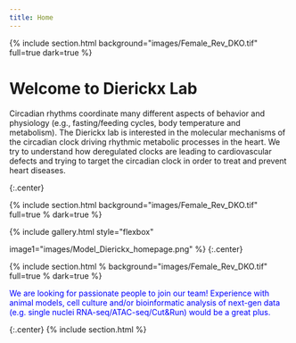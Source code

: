 ```yaml
---
title: Home
---
```

{% include section.html background="images/Female_Rev_DKO.tif" full=true dark=true %}

# Welcome to Dierickx Lab

 Circadian rhythms coordinate many different aspects of behavior and physiology (e.g., fasting/feeding cycles, body temperature and metabolism). The Dierickx lab is interested in the molecular mechanisms of the circadian clock driving rhythmic metabolic processes in the heart. We try to understand how deregulated clocks are leading to cardiovascular defects and trying to target the circadian clock in order to treat and prevent heart diseases.


{:.center}

{% include section.html background="images/Female_Rev_DKO.tif" full=true % dark=true %}

{% include gallery.html style="flexbox"

image1="images/Model_Dierickx_homepage.png"
%}
{:.center}


{% include section.html % background="images/Female_Rev_DKO.tif" full=true % dark=true %}

<span style="color: blue;">We are looking for passionate people to join our team! Experience with animal models, cell culture and/or bioinformatic analysis of next-gen data (e.g. single nuclei RNA-seq/ATAC-seq/Cut&Run) would be a great plus.</span> 

{:.center}
{% include section.html %}

